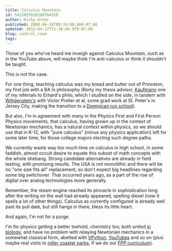 ```yaml
---
title: Calculus Mountain
id: 5421857010289764318
author: Kirby Urner
published: 2008-04-28T09:39:00.000-07:00
updated: 2012-04-17T11:30:09.979-07:00
blog: control_room
tags: 
---
```


Those of you who've heard me inveigh against Calculus Mountain, such as in the YouTube above, will maybe think I'm anti-calculus or think it shouldn't be taught.

This is not the case.

For one thing, teaching calculus was my bread and butter out of Princeton, my first job with a BA in philosophy (Rorty my thesis advisor, [Kaufmann](http://mybizmo.blogspot.com/2008/02/philosophy-101.html) one of my referrals to Erhard's philo, which I studied on the side, in tandem with [Wittgenstein's](http://controlroom.blogspot.com/2006/04/wittgenstein-again.html) with Victor Preller et al, some grad work at St. Peter's in Jersey City, making the transition to a [Dominican run school](http://mail.python.org/pipermail/edu-sig/2008-April/008525.html)).

But also, I'm in agreement with many in the Physics First and First Person Physics movements, that calculus, having grown up in the context of Newtonian mechanics, has a natural context within physics, so we should use that in K-12, with "pure calculus" (minus any physics application) left for some later time, for those college majors electing such degree paths.

We currently waste way too much time on calculus in high school, in some faddish, almost occult desire to equate this subset of math concepts with the whole shebang.  Strong candidate alternatives are already in field testing, with promising results.  The USA is not monolithic and there will be no "one size fits all" replacement, so don't expect big headlines regarding some big switchover.  That occurred years ago, as a part of the rise of digital over analog technologies more generally.

Remember, the steam engine reached its pinnacle in sophistication long after the writing on the wall had already appeared, spelling diesel (now it spells a lot of other things).  Calculus as currently configured is already well past its pull date, but still hangs in there, bless its little heart.

And again, I'm not for a purge.

I'm for physics getting a better toehold, chemistry too, both united [in biology](http://worldgame.blogspot.com/2005/01/brainstorming-about-pedagogy.html), and have no problem with relaying Newtonian mechanics in a somewhat classical form, abetted with [VPython](http://mybizmo.blogspot.com/2008/04/plotting-with-vpython.html), [YouTubes](http://video.google.com/videoplay?docid=-3849910741753677908&hl=en) and so on (plus maybe real visits to [roller coaster parks](http://worldgame.blogspot.com/2005/09/powells-on-hawthorne.html), if we do our [FPP curriculum](http://mybizmo.blogspot.com/2006/04/more-first-person-physics.html)).